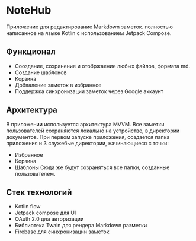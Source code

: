 # NoteHub
Приложение для редактирование Markdown заметок. полностью написанное на языке Kotlin с использованием Jetpack Compose.
## Функционал
- Сооздание, сохранение и отобржаение любых файлов, формата md.
- Создание шаблонов
- Корзина
- Добваление заметок в избранное
- Поддержка синхронизации заметок через Google аккаунт
## Архитектура
В приложении используется архитектура MVVM. 
Все заметки пользователей сохраняются локально на устройстве, в директории документов. При первом запуске приложения, создается папка приложения и 3 служебые директории, начинающиеся с точки: 
- Избранное
- Корзина
- Шаблоны
Сюда же будут созраняться все папки, созданные пользователем.
## Стек технологий
- Kotlin flow
- Jetpack compose для UI
- OAuth 2.0 дла авторизации
- Библиотека Twain для рендера Markdown разметки
- Firebase для синхронизации заметок
